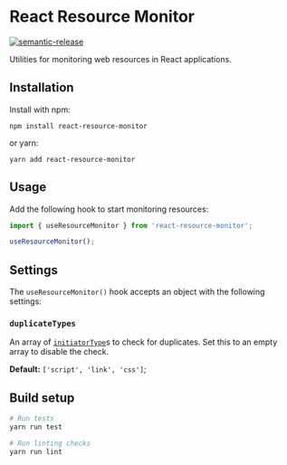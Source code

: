 # React Resource Monitor

[![semantic-release](https://img.shields.io/badge/%20%20%F0%9F%93%A6%F0%9F%9A%80-semantic--release-e10079.svg)](https://github.com/semantic-release/semantic-release)

Utilities for monitoring web resources in React applications.

## Installation

Install with npm:

```
npm install react-resource-monitor
```

or yarn:

```
yarn add react-resource-monitor
```

## Usage

Add the following hook to start monitoring resources:

```jsx
import { useResourceMonitor } from 'react-resource-monitor';

useResourceMonitor();
```

## Settings

The `useResourceMonitor()` hook accepts an object with the following settings:

### `duplicateTypes`

An array of [`initiatorType`](https://developer.mozilla.org/en-US/docs/Web/API/PerformanceResourceTiming/initiatorType)s to check for duplicates. Set this to an empty array to disable the check.

**Default:** `['script', 'link', 'css']`;

## Build setup

```bash
# Run tests
yarn run test

# Run linting checks
yarn run lint
```
